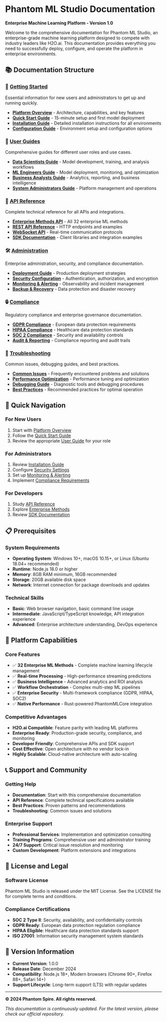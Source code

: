 # Phantom ML Studio Documentation

**Enterprise Machine Learning Platform - Version 1.0**

Welcome to the comprehensive documentation for Phantom ML Studio, an enterprise-grade machine learning platform designed to compete with industry leaders like H2O.ai. This documentation provides everything you need to successfully deploy, configure, and operate the platform in enterprise environments.

## 📚 Documentation Structure

### 🚀 [Getting Started](./getting-started/)
Essential information for new users and administrators to get up and running quickly.

- [**Platform Overview**](./getting-started/platform-overview.md) - Architecture, capabilities, and key features
- [**Quick Start Guide**](./getting-started/quick-start.md) - 15-minute setup and first model deployment
- [**Installation Guide**](./getting-started/installation.md) - Detailed installation instructions for all environments
- [**Configuration Guide**](./getting-started/configuration.md) - Environment setup and configuration options

### 📖 [User Guides](./user-guides/)
Comprehensive guides for different user roles and use cases.

- [**Data Scientists Guide**](./user-guides/data-scientists.md) - Model development, training, and analysis workflows
- [**ML Engineers Guide**](./user-guides/ml-engineers.md) - Model deployment, monitoring, and optimization
- [**Business Analysts Guide**](./user-guides/business-analysts.md) - Analytics, reporting, and business intelligence
- [**System Administrators Guide**](./user-guides/administrators.md) - Platform management and operations

### 🔌 [API Reference](./api-reference/)
Complete technical reference for all APIs and integrations.

- [**Enterprise Methods API**](./api-reference/enterprise-methods.md) - All 32 enterprise ML methods
- [**REST API Reference**](./api-reference/rest-api.md) - HTTP endpoints and examples
- [**WebSocket API**](./api-reference/websocket-api.md) - Real-time communication protocols
- [**SDK Documentation**](./api-reference/sdk.md) - Client libraries and integration examples

### 🛠️ [Administration](./administration/)
Enterprise administration, security, and compliance documentation.

- [**Deployment Guide**](./administration/deployment.md) - Production deployment strategies
- [**Security Configuration**](./administration/security.md) - Authentication, authorization, and encryption
- [**Monitoring & Alerting**](./administration/monitoring.md) - Observability and incident management
- [**Backup & Recovery**](./administration/backup-recovery.md) - Data protection and disaster recovery

### 🔒 [Compliance](./compliance/)
Regulatory compliance and enterprise governance documentation.

- [**GDPR Compliance**](./compliance/gdpr.md) - European data protection requirements
- [**HIPAA Compliance**](./compliance/hipaa.md) - Healthcare data protection standards
- [**SOC 2 Compliance**](./compliance/soc2.md) - Security and availability controls
- [**Audit & Reporting**](./compliance/audit-reporting.md) - Compliance reporting and audit trails

### 🔧 [Troubleshooting](./troubleshooting/)
Common issues, debugging guides, and best practices.

- [**Common Issues**](./troubleshooting/common-issues.md) - Frequently encountered problems and solutions
- [**Performance Optimization**](./troubleshooting/performance.md) - Performance tuning and optimization
- [**Debugging Guide**](./troubleshooting/debugging.md) - Diagnostic tools and debugging procedures
- [**Best Practices**](./troubleshooting/best-practices.md) - Recommended practices for optimal operation

## 🎯 Quick Navigation

### For New Users
1. Start with [Platform Overview](./getting-started/platform-overview.md)
2. Follow the [Quick Start Guide](./getting-started/quick-start.md)
3. Review the appropriate [User Guide](./user-guides/) for your role

### For Administrators
1. Review [Installation Guide](./getting-started/installation.md)
2. Configure [Security Settings](./administration/security.md)
3. Set up [Monitoring & Alerting](./administration/monitoring.md)
4. Implement [Compliance Requirements](./compliance/)

### For Developers
1. Study [API Reference](./api-reference/)
2. Explore [Enterprise Methods](./api-reference/enterprise-methods.md)
3. Review [SDK Documentation](./api-reference/sdk.md)

## 📋 Prerequisites

### System Requirements
- **Operating System**: Windows 10+, macOS 10.15+, or Linux (Ubuntu 18.04+ recommended)
- **Runtime**: Node.js 18.0 or higher
- **Memory**: 8GB RAM minimum, 16GB recommended
- **Storage**: 20GB available disk space
- **Network**: Internet connection for package downloads and updates

### Technical Skills
- **Basic**: Web browser navigation, basic command line usage
- **Intermediate**: JavaScript/TypeScript knowledge, API integration experience
- **Advanced**: Enterprise architecture understanding, DevOps experience

## 🚀 Platform Capabilities

### Core Features
- ✅ **32 Enterprise ML Methods** - Complete machine learning lifecycle management
- ✅ **Real-time Processing** - High-performance streaming predictions
- ✅ **Business Intelligence** - Advanced analytics and ROI analysis
- ✅ **Workflow Orchestration** - Complex multi-step ML pipelines
- ✅ **Enterprise Security** - Multi-framework compliance (GDPR, HIPAA, SOC2)
- ✅ **Native Performance** - Rust-powered PhantomMLCore integration

### Competitive Advantages
- **H2O.ai Compatible**: Feature parity with leading ML platforms
- **Enterprise Ready**: Production-grade security, compliance, and monitoring
- **Developer Friendly**: Comprehensive APIs and SDK support
- **Cost Effective**: Open architecture with no vendor lock-in
- **Highly Scalable**: Cloud-native architecture with auto-scaling

## 📞 Support and Community

### Getting Help
- **Documentation**: Start with this comprehensive documentation
- **API Reference**: Complete technical specifications available
- **Best Practices**: Proven patterns and recommendations
- **Troubleshooting**: Common issues and solutions

### Enterprise Support
- **Professional Services**: Implementation and optimization consulting
- **Training Programs**: Comprehensive user and administrator training
- **24/7 Support**: Critical issue resolution and monitoring
- **Custom Development**: Platform extensions and integrations

## 📄 License and Legal

### Software License
Phantom ML Studio is released under the MIT License. See the LICENSE file for complete terms and conditions.

### Compliance Certifications
- **SOC 2 Type II**: Security, availability, and confidentiality controls
- **GDPR Ready**: European data protection regulation compliance
- **HIPAA Eligible**: Healthcare data protection standards support
- **ISO 27001**: Information security management system standards

## 🔄 Version Information

- **Current Version**: 1.0.0
- **Release Date**: December 2024
- **Compatibility**: Node.js 18+, Modern browsers (Chrome 90+, Firefox 88+, Safari 14+)
- **Support Lifecycle**: Long-term support (LTS) with regular updates

---

**© 2024 Phantom Spire. All rights reserved.**

*This documentation is continuously updated. For the latest version, please check our official repository.*